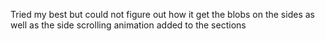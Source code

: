 Tried my best but could not figure out how it get the blobs on the sides as well as the side scrolling animation added to the sections
